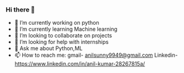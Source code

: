 ### Hi there 👋
- 🔭 I’m currently working on python
- 🌱 I’m currently learning Machine learning
- 👯 I’m looking to collaborate on projects
- 🤔 I’m looking for help with internships
- 💬 Ask me about Python,ML
- 📫 How to reach me: gmail- anilsunny9949@gmail.com
                     Linkedin-https://www.linkedin.com/in/anil-kumar-28267815a/

<!--
**Reddy9949/Reddy9949** is a ✨ _special_ ✨ repository because its `README.md` (this file) appears on your GitHub profile.

Here are some ideas to get you started:

- 🔭 I’m currently working on ...
- 🌱 I’m currently learning ...
- 👯 I’m looking to collaborate on ...
- 🤔 I’m looking for help with ...
- 💬 Ask me about ...
- 📫 How to reach me: ...
- 😄 Pronouns: ...
- ⚡ Fun fact: ...
-->
<!--
**Reddy9949/Reddy9949** is a ✨ _special_ ✨ repository because its `README.md` (this file) appears on your GitHub profile.

Here are some ideas to get you started:

- 🔭 I’m currently working on python
- 🌱 I’m currently learning Machine learning
- 👯 I’m looking to collaborate on projects
- 🤔 I’m looking for help with internships
- 💬 Ask me about Pytho,ML
- 📫 How to reach me: gmail- anilsunny9949@gmail.com
                     Linkedin-https://www.linkedin.com/in/anil-kumar-28267815a/
- 😄 Pronouns: ...
- ⚡ Fun fact: ...
-->
